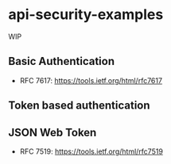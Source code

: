# api-security-examples
WIP

## Basic Authentication

* RFC 7617: https://tools.ietf.org/html/rfc7617

## Token based authentication

## JSON Web Token

* RFC 7519: https://tools.ietf.org/html/rfc7519